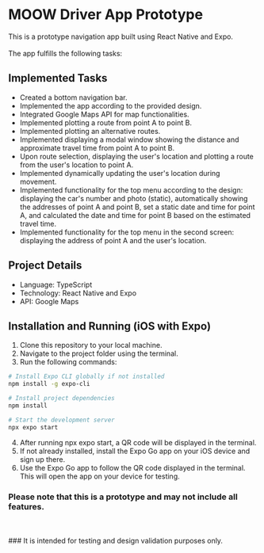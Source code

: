 # MOOW Driver App Prototype

This is a prototype navigation app built using React Native and Expo.
<br>
<br>
The app fulfills the following tasks:

## Implemented Tasks

- Created a bottom navigation bar.
- Implemented the app according to the provided design.
- Integrated Google Maps API for map functionalities.
- Implemented plotting a route from point A to point B.
- Implemented plotting an alternative routes.
- Implemented displaying a modal window showing the distance and approximate travel time from point A to point B.
- Upon route selection, displaying the user's location and plotting a route from the user's location to point A.
- Implemented dynamically updating the user's location during movement.
- Implemented functionality for the top menu according to the design: displaying the car's number and photo (static), automatically showing the addresses of point A and point B, set a static date and time for point A, and calculated the date and time for point B based on the estimated travel time.
- Implemented functionality for the top menu in the second screen: displaying the address of point A and the user's location.

## Project Details

- Language: TypeScript
- Technology: React Native and Expo
- API: Google Maps

## Installation and Running (iOS with Expo)

1. Clone this repository to your local machine.
2. Navigate to the project folder using the terminal.
3. Run the following commands:

```sh
# Install Expo CLI globally if not installed
npm install -g expo-cli

# Install project dependencies
npm install

# Start the development server
npx expo start
```

4. After running npx expo start, a QR code will be displayed in the terminal.
5. If not already installed, install the Expo Go app on your iOS device and sign up there.
6. Use the Expo Go app to follow the QR code displayed in the terminal. This will open the app on your device for testing.

### Please note that this is a prototype and may not include all features.
<br>
<br>
### It is intended for testing and design validation purposes only.

